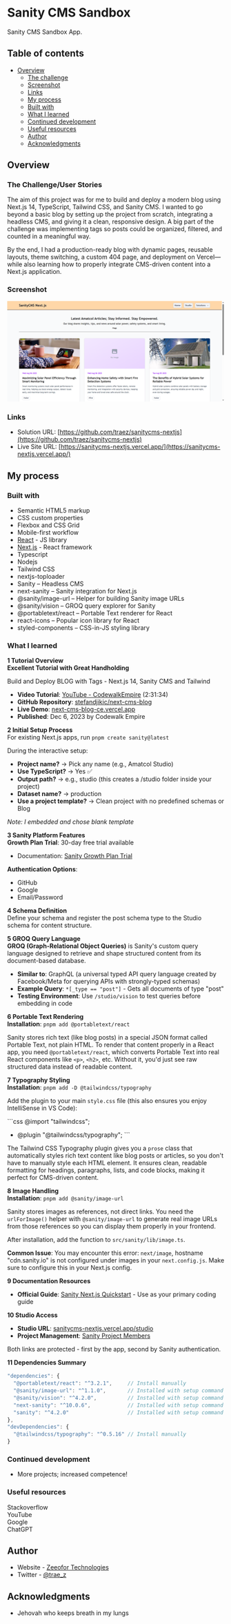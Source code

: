 # Sanity CMS Sandbox

Sanity CMS Sandbox App.

## Table of contents

- [Overview](#overview)
  - [The challenge](#the-challenge)
  - [Screenshot](#screenshot)
  - [Links](#links)
  - [My process](#my-process)
  - [Built with](#built-with)
  - [What I learned](#what-i-learned)
  - [Continued development](#continued-development)
  - [Useful resources](#useful-resources)
  - [Author](#author)
  - [Acknowledgments](#acknowledgments)

## Overview

### The Challenge/User Stories

The aim of this project was for me to build and deploy a modern blog using Next.js 14, TypeScript, Tailwind CSS, and Sanity CMS. I wanted to go beyond a basic blog by setting up the project from scratch, integrating a headless CMS, and giving it a clean, responsive design. A big part of the challenge was implementing tags so posts could be organized, filtered, and counted in a meaningful way.

By the end, I had a production-ready blog with dynamic pages, reusable layouts, theme switching, a custom 404 page, and deployment on Vercel—while also learning how to properly integrate CMS-driven content into a Next.js application.

### Screenshot

![](/public/screenshot-desktop.png)

### Links

- Solution URL: [https://github.com/traez/sanitycms-nextjs](https://github.com/traez/sanitycms-nextjs)
- Live Site URL: [https://sanitycms-nextjs.vercel.app/](https://sanitycms-nextjs.vercel.app/)

## My process

### Built with

- Semantic HTML5 markup
- CSS custom properties
- Flexbox and CSS Grid
- Mobile-first workflow
- [React](https://reactjs.org/) - JS library
- [Next.js](https://nextjs.org/) - React framework
- Typescript
- Nodejs
- Tailwind CSS
- nextjs-toploader
- Sanity – Headless CMS
- next-sanity – Sanity integration for Next.js
- @sanity/image-url – Helper for building Sanity image URLs
- @sanity/vision – GROQ query explorer for Sanity
- @portabletext/react – Portable Text renderer for React
- react-icons – Popular icon library for React
- styled-components – CSS-in-JS styling library

### What I learned

**1 Tutorial Overview**  
**Excellent Tutorial with Great Handholding**

Build and Deploy BLOG with Tags - Next.js 14, Sanity CMS and Tailwind
- **Video Tutorial**: [YouTube - CodewalkEmpire](https://www.youtube.com/watch?v=yAqgjSZ0PqY&ab_channel=CodewalkEmpire) (2:31:34)
- **GitHub Repository**: [stefandjikic/next-cms-blog](https://github.com/stefandjikic/next-cms-blog)
- **Live Demo**: [next-cms-blog-ce.vercel.app](https://next-cms-blog-ce.vercel.app/)
- **Published**: Dec 6, 2023 by Codewalk Empire

**2 Initial Setup Process**  
For existing Next.js apps, run `pnpm create sanity@latest`

During the interactive setup:
- **Project name?** → Pick any name (e.g., Amatcol Studio)
- **Use TypeScript?** → Yes ✅
- **Output path?** → e.g., studio (this creates a /studio folder inside your project)
- **Dataset name?** → production
- **Use a project template?** → Clean project with no predefined schemas or Blog

*Note: I embedded and chose blank template*  

**3 Sanity Platform Features**  
**Growth Plan Trial**: 30-day free trial available
- Documentation: [Sanity Growth Plan Trial](https://www.sanity.io/docs/platform-management/growth-plan-trial)

**Authentication Options**: 
- GitHub
- Google  
- Email/Password 

**4 Schema Definition**  
Define your schema and register the post schema type to the Studio schema for content structure.     

**5 GROQ Query Language**  
**GROQ (Graph-Relational Object Queries)** is Sanity's custom query language designed to retrieve and shape structured content from its document-based database. 

- **Similar to**: GraphQL (a universal typed API query language created by Facebook/Meta for querying APIs with strongly-typed schemas)
- **Example Query**: `*[_type == "post"]` - Gets all documents of type "post"
- **Testing Environment**: Use `/studio/vision` to test queries before embedding in code  

**6 Portable Text Rendering**  
**Installation**: `pnpm add @portabletext/react`

Sanity stores rich text (like blog posts) in a special JSON format called Portable Text, not plain HTML. To render that content properly in a React app, you need `@portabletext/react`, which converts Portable Text into real React components like `<p>`, `<h2>`, etc. Without it, you'd just see raw structured data instead of readable content.   

**7 Typography Styling**  
**Installation**: `pnpm add -D @tailwindcss/typography`

Add the plugin to your main `style.css` file (this also ensures you enjoy IntelliSense in VS Code):

\`\`\`css
@import "tailwindcss";
+ @plugin "@tailwindcss/typography";
\`\`\`

The Tailwind CSS Typography plugin gives you a `prose` class that automatically styles rich text content like blog posts or articles, so you don't have to manually style each HTML element. It ensures clean, readable formatting for headings, paragraphs, lists, and code blocks, making it perfect for CMS-driven content.  

**8 Image Handling**  
**Installation**: `pnpm add @sanity/image-url`

Sanity stores images as references, not direct links. You need the `urlForImage()` helper with `@sanity/image-url` to generate real image URLs from those references so you can display them properly in your frontend.

After installation, add the function to `src/sanity/lib/image.ts`.

**Common Issue**: You may encounter this error: `next/image`, hostname "cdn.sanity.io" is not configured under images in your `next.config.js`. Make sure to configure this in your Next.js config.  

**9 Documentation Resources**  
- **Official Guide**: [Sanity Next.js Quickstart](https://www.sanity.io/docs/next-js-quickstart) - Use as your primary coding guide

**10 Studio Access**  
- **Studio URL**: [sanitycms-nextjs.vercel.app/studio](https://sanitycms-nextjs.vercel.app/studio)
- **Project Management**: [Sanity Project Members](https://www.sanity.io/manage/project/sufhe0gb)

Both links are protected - first by the app, second by Sanity authentication. 

**11 Dependencies Summary**  
```js
"dependencies": {
  "@portabletext/react": "^3.2.1",     // Install manually
  "@sanity/image-url": "^1.1.0",       // Installed with setup command
  "@sanity/vision": "^4.2.0",          // Installed with setup command
  "next-sanity": "^10.0.6",            // Installed with setup command
  "sanity": "^4.2.0"                   // Installed with setup command
},
"devDependencies": {
  "@tailwindcss/typography": "^0.5.16" // Install manually
}
```

### Continued development

- More projects; increased competence!

### Useful resources

Stackoverflow  
YouTube  
Google  
ChatGPT

## Author

- Website - [Zeeofor Technologies](https://zeeofor.tech)
- Twitter - [@trae_z](https://twitter.com/trae_z)

## Acknowledgments

- Jehovah who keeps breath in my lungs
